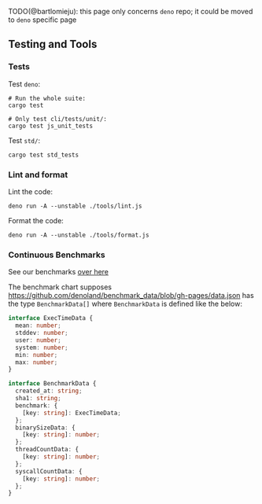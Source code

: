 TODO(@bartlomieju): this page only concerns `deno` repo; it could be moved to
`deno` specific page

## Testing and Tools

### Tests

Test `deno`:

```shell
# Run the whole suite:
cargo test

# Only test cli/tests/unit/:
cargo test js_unit_tests
```

Test `std/`:

```shell
cargo test std_tests
```

### Lint and format

Lint the code:

```shell
deno run -A --unstable ./tools/lint.js
```

Format the code:

```shell
deno run -A --unstable ./tools/format.js
```

### Continuous Benchmarks

See our benchmarks [over here](https://deno.land/benchmarks)

The benchmark chart supposes
https://github.com/denoland/benchmark_data/blob/gh-pages/data.json has the type
`BenchmarkData[]` where `BenchmarkData` is defined like the below:

```ts
interface ExecTimeData {
  mean: number;
  stddev: number;
  user: number;
  system: number;
  min: number;
  max: number;
}

interface BenchmarkData {
  created_at: string;
  sha1: string;
  benchmark: {
    [key: string]: ExecTimeData;
  };
  binarySizeData: {
    [key: string]: number;
  };
  threadCountData: {
    [key: string]: number;
  };
  syscallCountData: {
    [key: string]: number;
  };
}
```
